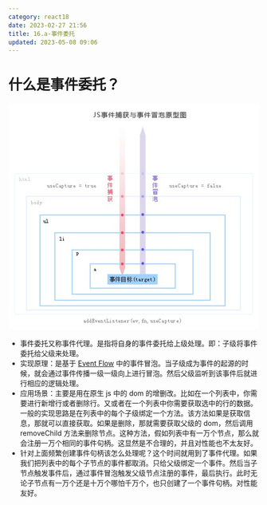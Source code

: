 ```yaml
---
category: react18
date: 2023-02-27 21:56
title: 16.a-事件委托
updated: 2023-05-08 09:06
---
```


# 什么是事件委托？

![](./_images/image-2023-02-27_22-16-02-480-16.a-事件委托.png)

- 事件委托又称事件代理。是指将自身的事件委托给上级处理。即：子级将事件委托给父级来处理。
- 实现原理：是基于 [Event Flow](https://juejin.cn/post/7101667955284393992 "https://juejin.cn/post/7101667955284393992") 中的事件冒泡。当子级成为事件的起源的时候，就会通过事件传播一级一级向上进行冒泡。然后父级监听到该事件后就进行相应的逻辑处理。
- 应用场景：主要是用在原生 js 中的 dom 的增删改。比如在一个列表中，你需要进行新增行或者删除行。又或者在一个列表中你需要获取选中的行的数据。一般的实现思路是在列表中的每个子级绑定一个方法。该方法如果是获取信息，那就可以直接获取。如果是删除，那就需要获取父级的 dom，然后调用 removeChild 方法来删除节点。这种方法，假如列表中有一万个节点，那么就会注册一万个相同的事件句柄。这显然是不合理的，并且对性能也不太友好。
- 针对上面频繁创建事件句柄该怎么处理呢？这个时间就用到了事件代理。如果我们把列表中的每个子节点的事件都取消。只给父级绑定一个事件。然后当子节点触发事件后，通过事件冒泡触发父级节点注册的事件，最后执行。此时无论子节点有一万个还是十万个哪怕千万个，也只创建了一个事件句柄。对性能友好。